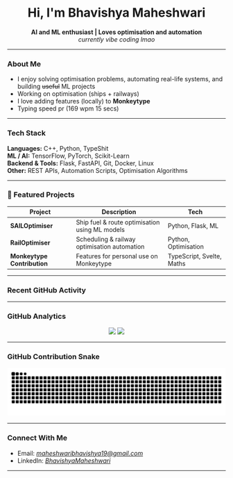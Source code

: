 <h1 align="center">Hi, I'm Bhavishya Maheshwari </h1>
<p align="center">
  <strong>AI and ML enthusiast | Loves optimisation and automation</strong><br>
  <em>currently vibe coding lmao</em>
</p>

---

###  About Me
- I enjoy solving optimisation problems, automating real-life systems, and building ~~useful~~ ML projects  
- Working on  optimisation (ships + railways)  
- I love adding features (locally) to **Monkeytype**  
- Typing speed pr (169 wpm 15 secs)

---

###  Tech Stack

**Languages:** C++, Python, TypeShit  
**ML / AI:** TensorFlow, PyTorch, Scikit-Learn  
**Backend & Tools:** Flask, FastAPI, Git, Docker, Linux  
**Other:** REST APIs, Automation Scripts, Optimisation Algorithms

---

### 📂 Featured Projects

| Project | Description | Tech |
|---------|-------------|------|
| **SAILOptimiser** | Ship fuel & route optimisation using ML models | Python, Flask, ML |
| **RailOptimiser** | Scheduling & railway optimisation automation | Python, Optimisation |
| **Monkeytype Contribution** | Features for personal use on Monkeytype | TypeScript, Svelte, Maths |

---

### Recent GitHub Activity

<!--START_SECTION:activity-->
<!--END_SECTION:activity-->

---

### GitHub Analytics

<p align="center">
  <img src="https://github-readme-stats.vercel.app/api?username=bhavishyamaheshwari&show_icons=true&theme=tokyonight" />
  <img src="https://github-readme-stats.vercel.app/api/top-langs/?username=bhavishyamaheshwari&layout=compact&theme=tokyonight" />
</p>

---

### GitHub Contribution Snake

<p align="center">
  <img src="https://raw.githubusercontent.com/bhavishyamaheshwari/bhavishyamaheshwari/output/github-contribution-grid-snake.svg" alt="snake animation" />
</p>

---

### Connect With Me

-  Email: *[maheshwaribhavishya19@gmail.com](mailto:maheshwaribhavishya19@gmail.com)*   
-  LinkedIn: *[BhavishyaMaheshwari](https://www.linkedin.com/in/bhavishyamaheshwari/)*

---


